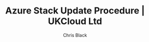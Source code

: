 ---
title: Azure Stack Update Procedure | UKCloud Ltd
description: Azure Stack Update Procedure Guide for Support
services: azure-stack
author: Chris Black

toc_rootlink: Operators
toc_sub1: Update Azure Stack
toc_sub2:
toc_sub3:
toc_sub4:
toc_title: Azure Stack Update Test
toc_fullpath: Operators/Update Azure Stack/azs-update-test.md
toc_parentlink: Update Azure Stack 
toc_mdlink: azs-update-test.md
---